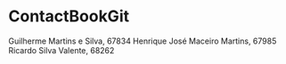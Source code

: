 # ContactBookGit
Guilherme Martins e Silva, 67834
Henrique José Maceiro Martins, 67985
Ricardo Silva Valente, 68262
